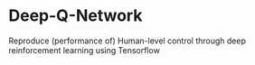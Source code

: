 # Deep-Q-Network
Reproduce (performance of) Human-level control through deep reinforcement learning using Tensorflow
